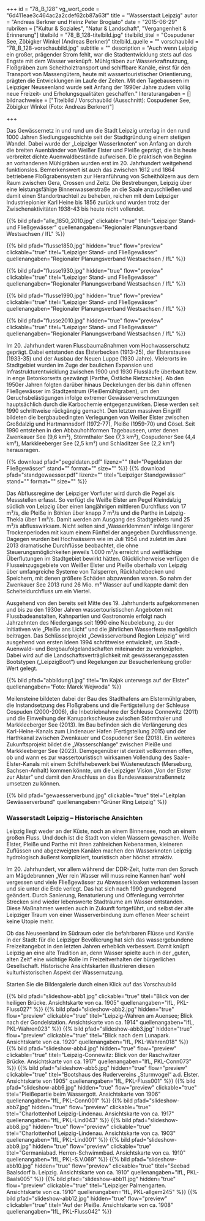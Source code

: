+++
id = "78_B_128"
vg_wort_code = "6d411eae3c464ac2a2cdef62cb87a63f"
title = "Wasserstadt Leipzig"
autor = "Andreas Berkner und Heinz Peter Brogiato"
date = "2015-06-29"
rubriken = ["Kultur & Soziales", "Natur & Landschaft", "Vergangenheit & Erinnerung"]
titelbild = "78_B_128-titelbild.jpg"
titelbild_titel = "Cospudener See, Zöbigker Winkel (Andreas Berkner)"
titelbild_quelle = ""
vorschaubild = "78_B_128-vorschaubild.jpg"
subtitle = ""
description = "Auch wenn Leipzig ein großer, prägender Strom fehlt, war die Stadtentwicklung stets auf das Engste mit dem Wasser verknüpft. Mühlgräben zur Wasserkraftnutzung, Floßgräben zum Scheitholztransport und schiffbare Kanäle, einst für den Transport von Massengütern, heute mit wassertouristischer Orientierung, prägten die Entwicklungen im Laufe der Zeiten. Mit den Tagebauseen im Leipziger Neuseenland wurde seit Anfang der 1990er Jahre zudem völlig neue Freizeit- und Erholungsqualitäten geschaffen."
literaturangaben = []
bildnachweise = ["Titelbild / Vorschaubild (Ausschnitt): Cospudener See, Zöbigker Winkel (Foto: Andreas Berkner)"]

+++

Das Gewässernetz in und rund um die Stadt Leipzig unterlag in den rund 1000 Jahren Siedlungsgeschichte seit der Stadtgründung einem stetigen Wandel. Dabei wurde der „Leipziger Wasserknoten“ von Anfang an durch die breiten Auenbänder von Weißer Elster und Pleiße geprägt, die bis heute verbreitet dichte Auenwaldbestände aufweisen. Die praktisch von Beginn an vorhandenen Mühlgräben wurden erst im 20. Jahrhundert weitgehend funktionslos. Bemerkenswert ist auch das zwischen 1612 und 1864 betriebene Floßgrabensystem zur Heranführung von Scheithölzern aus dem Raum zwischen Gera, Crossen und Zeitz. Die Bestrebungen, Leipzig über eine leistungsfähige Binnenwasserstraße an die Saale anzuschließen und damit einen Standortnachteil zu beheben, reichen mit dem Leipziger Industriepionier Karl Heine bis 1856 zurück und wurden trotz der Zwischenaktivitäten 1938-43 bis heute nicht vollendet.

{{% bild pfad="alle_1850_2010.jpg" clickable="true" titel="Leipziger Stand- und Fließgewässer" quellenangaben="Regionaler Planungsverband Westsachsen / IfL" %}}

{{% bild pfad="flusse1850.jpg" hidden="true" flow="preview" clickable="true" titel="Leipziger Stand- und Fließgewässer" quellenangaben="Regionaler Planungsverband Westsachsen / IfL" %}}

{{% bild pfad="flusse1930.jpg"  hidden="true"  flow="preview" clickable="true" titel="Leipziger Stand- und Fließgewässer" quellenangaben="Regionaler Planungsverband Westsachsen / IfL" %}}

{{% bild pfad="flusse1990.jpg" hidden="true"  flow="preview" clickable="true" titel="Leipziger Stand- und Fließgewässer" quellenangaben="Regionaler Planungsverband Westsachsen / IfL" %}}

{{% bild pfad="flusse2010.jpg"  hidden="true" flow="preview" clickable="true" titel="Leipziger Stand- und Fließgewässer" quellenangaben="Regionaler Planungsverband Westsachsen / IfL" %}}


Im 20. Jahrhundert waren Flussbaumaßnahmen vom Hochwasserschutz geprägt. Dabei entstanden das Elsterbecken (1913-25), der Elsterstausee (1933-35) und der Ausbau der Neuen Luppe (1930 Jahre). Vielerorts im Stadtgebiet wurden im Zuge der baulichen Expansion und Infrastrukturentwicklung zwischen 1900 und 1930 Flussläufe überbaut bzw. in enge Betonkorsetts gezwängt (Parthe, Östliche Rietzschke). Ab den 1950er Jahren folgten darüber hinaus Deckelungen der bis dahin offenen Fließgewässer im Stadtzentrum (Pleißemühlgraben), um den Geruchsbelästigungen infolge extremer Gewässerverschmutzungen hauptsächlich durch die Karbochemie entgegenzuwirken. Diese werden seit 1990 schrittweise rückgängig gemacht. Den letzten massiven Eingriff bildeten die bergbaubedingten Verlegungen von Weißer Elster zwischen Großdalzig und Hartmannsdorf (1972-77), Pleiße (1959-70) und Gösel. Seit 1990 entstehen in den Abbauhohlformen Tagebauseen, unter denen Zwenkauer See (9,6 km²), Störmthaler See (7,3 km²), Cospudener See (4,4 km²), Markkleeberger See (2,5 km²) und Schladitzer See (2,2 km²) herausragen.

{{% download pfad="pegeldaten.pdf" lizenz="" titel="Pegeldaten der Fließgewässer" stand="" format="" size="" %}}
{{% download pfad="standgewaesser.pdf" lizenz="" titel="Leipziger Standgewässer" stand="" format="" size="" %}}

Das Abflussregime der Leipziger Vorfluter wird durch die Pegel als Messstellen erfasst. So verfügt die Weiße Elster am Pegel Kleindalzig südlich von Leipzig über einen langjährigen mittleren Durchfluss von 17 m³/s, die Pleiße in Böhlen über knapp 7 m³/s und die Parthe in Leipzig-Thekla über 1 m³/s. Damit werden am Ausgang des Stadtgebiets rund 25 m³/s abflusswirksam. Nicht selten sind „Wasserklemmen“ infolge längerer Trockenperioden mit kaum einem Fünftel der angegeben Durchflussmenge. Dagegen wurden bei Hochwässern wie im Juli 1954 und zuletzt im Juni 2013 dramatische Durchflüsse beobachtet, die ohne Steuerungsmöglichkeiten jeweils 1.000 m³/s erreicht und weitflächige Überflutungen im Stadtgebiet bewirkt hätten. Glücklicherweise verfügen die Flusseinzugsgebiete von Weißer Elster und Pleiße oberhalb von Leipzig über umfangreiche Systeme von Talsperren, Rückhaltebecken und Speichern, mit denen größere Schäden abzuwenden waren. So nahm der Zwenkauer See 2013 rund 26 Mio. m³ Wasser auf und kappte damit den Scheiteldurchfluss um ein Viertel.


Ausgehend von den bereits seit Mitte des 19. Jahrhunderts aufgekommenen und bis zu den 1930er Jahren wassertouristischen Angeboten mit Flussbadeanstalten, Kahnpartien und Gastronomie erfolgt nach Jahrzehnten des Niedergangs seit 1990 eine Neubelebung, zu der Initiativen wie „Pleiße ans Licht“ und die jährlichen Wasserfeste maßgeblich beitragen. Das Schlüsselprojekt „Gewässerverbund Region Leipzig“ wird ausgehend von ersten Ideen 1994 schrittweise entwickelt, um Stadt-, Auenwald- und Bergbaufolgelandschaften miteinander zu verknüpfen. Dabei wird auf die Landschaftsverträglichkeit mit gewässerangepassten Bootstypen („LeipzigBoot“) und Regelungen zur Besucherlenkung großer Wert gelegt.

{{% bild pfad="abbildung1.jpg" titel="Im Kajak unterwegs auf der Elster" quellenangaben="Foto: Marek Wejwoda" %}}

Meilensteine bildeten dabei der Bau des Stadthafens am Elstermühlgraben, die Instandsetzung des Floßgrabens und die Fertigstellung der Schleuse Cospuden (2000-2006), die Inbetriebnahme der Schleuse Connewitz (2011) und die Einweihung der Kanuparkschleuse zwischen Störmthaler und Markkleeberger See (2013). Im Bau befinden sich die Verlängerung des Karl-Heine-Kanals zum Lindenauer Hafen (Fertigstellung 2015) und der Harthkanal zwischen Zwenkauer und Cospudener See (2018). Ein weiteres Zukunftsprojekt bildet die „Wasserschlange“ zwischen Pleiße und Markkleeberger See (2023). Demgegenüber ist derzeit vollkommen offen, ob und wann es zur wassertouristisch wirksamen Vollendung des Saale-Elster-Kanals mit einem Schiffshebewerk bei Wüsteneutzsch (Merseburg, Sachsen-Anhalt) kommen könnte, um die Leipziger Vision „Von der Elster zur Alster“ und damit den Anschluss an das Bundeswasserstraßennetz umsetzen zu können.


{{% bild pfad="gewaesserverbund.jpg" clickable="true" titel="Leitplan Gewässerverbund" quellenangaben="Grüner Ring Leipzig" %}}


### Wasserstadt  Leipzig – Historische Ansichten

Leipzig liegt weder an der Küste, noch an einem Binnensee, noch an einem großen Fluss. Und doch ist die Stadt von vielen Wassern gewaschen. Weiße Elster, Pleiße und Parthe mit ihren zahlreichen Nebenarmen, kleineren Zuflüssen und abgezweigten Kanälen machen den Wasserknoten Leipzig hydrologisch äußerst kompliziert, touristisch aber höchst attraktiv.

Im 20. Jahrhundert, vor allem während der DDR-Zeit, hatte man den Spruch am Mägdebrunnen „Wer rein Wasser will muss reine Kannen han“ wohl vergessen und viele Fließgewässer zu Abwasserkloaken verkommen lassen und sie unter die Erde verlegt. Das hat sich nach 1990 grundlegend geändert. Durch Sanierung, Renaturierung und Offenlegung verrohrter Strecken sind wieder lebenswerte Stadträume am Wasser entstanden. Diese Maßnahmen werden auch in Zukunft fortgeführt, und selbst der alte Leipziger Traum von einer Wasserverbindung zum offenen Meer scheint keine Utopie mehr.

Ob das Neuseenland im Südraum oder die befahrbaren Flüsse und Kanäle in der Stadt: für die Leipziger Bevölkerung hat sich das wassergebundene Freizeitangebot in den letzten Jahren erheblich verbessert. Damit knüpft Leipzig an eine alte Tradition an, denn Wasser spielte auch in der „guten, alten Zeit“ eine wichtige Rolle im Freizeitverhalten der bürgerlichen Gesellschaft. Historische Ansichtskarten illustrieren diesen kulturhistorischen Aspekt der Wassernutzung.

Starten Sie die Bildergalerie durch einen Klick auf das Vorschaubild

{{% bild pfad="slideshow-abb1.jpg" clickable="true"  titel="Blick von der heiligen Brücke. Ansichtskarte von ca. 1905" quellenangaben="IfL, PKL-Fluss027" %}}
{{% bild pfad="slideshow-abb2.jpg" hidden="true" flow="preview" clickable="true"  titel="Leipzig-Wahren am Auensee; Blick nach der Gondelstation. Ansichtskarte von ca. 1914" quellenangaben="IfL, PKL-Wahren023" %}}
{{% bild pfad="slideshow-abb3.jpg" hidden="true"  flow="preview" clickable="true"  titel="Blick nach dem Lunapark. Ansichtskarte von ca. 1920" quellenangaben="IfL, PKL-Wahren018" %}}
{{% bild pfad="slideshow-abb4.jpg" hidden="true" flow="preview" clickable="true"  titel="Leipzig-Connewitz: Blick von der Raschwitzer Brücke. Ansichtskarte von ca. 1917" quellenangaben="IfL, PKL-Conn073" %}}
{{% bild pfad="slideshow-abb5.jpg" hidden="true" flow="preview" clickable="true"  titel="Bootshaus des Rudervereins „Sturmvogel“ a.d. Elster. Ansichtskarte von 1905" quellenangaben="IfL, PKL-Fluss001" %}}
{{% bild pfad="slideshow-abb6.jpg" hidden="true" flow="preview" clickable="true"  titel="Pleißepartie beim Wassergott. Ansichtskarte von 1906" quellenangaben="IfL, PKL-Conn001" %}}
{{% bild pfad="slideshow-abb7.jpg" hidden="true" flow="preview" clickable="true"  titel="Charlottenhof Leipzig-Lindenau. Ansichtskarte von ca. 1917" quellenangaben="IfL, PKL-Lind043" %}}
{{% bild pfad="slideshow-abb8.jpg" hidden="true" flow="preview" clickable="true"  titel="Charlottenhof Leipzig-Lindenau. Ansichtskarte von ca. 1903" quellenangaben="IfL, PKL-Lind001" %}}
{{% bild pfad="slideshow-abb9.jpg" hidden="true" flow="preview" clickable="true"  titel="Germaniabad. Herren-Schwimmbad. Ansichtskarte von ca. 1910" quellenangaben="IfL, PKL-S.V.069" %}}
{{% bild pfad="slideshow-abb10.jpg" hidden="true" flow="preview" clickable="true"  titel="Seebad Baalsdorf b. Leipzig. Ansichtskarte von ca. 1910" quellenangaben="IfL, PKL-Baals005" %}}
{{% bild pfad="slideshow-abb11.jpg" hidden="true" flow="preview" clickable="true"  titel="Leipziger Palmengarten. Ansichtskarte von ca. 1910" quellenangaben="IfL, PKL-allgem245" %}}
{{% bild pfad="slideshow-abb12.jpg" hidden="true" flow="preview" clickable="true"  titel="Auf der Pleiße. Ansichtskarte von ca. 1908" quellenangaben="IfL, PKL-Fluss042" %}}
